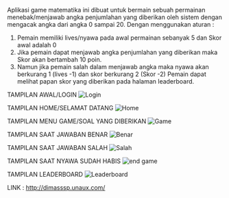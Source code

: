 Aplikasi game matematika ini dibuat untuk bermain sebuah permainan menebak/menjawab angka penjumlahan yang diberikan oleh sistem dengan mengacak angka dari angka 0 sampai 20.
Dengan menggunakan aturan :
1. Pemain memiliki lives/nyawa pada awal permainan sebanyak 5 dan Skor awal adalah 0
2. Jika pemain dapat menjawab angka penjumlahan yang diberikan maka Skor akan bertambah 10 poin.
3. Namun jika pemain salah dalam menjawab angka maka nyawa akan berkurang 1 (lives -1) dan skor berkurang 2 (Skor -2)
Pemain dapat melihat papan skor yang diberikan pada halaman leaderboard.

TAMPILAN AWAL/LOGIN
![Login](https://user-images.githubusercontent.com/71250681/117528822-61112680-affe-11eb-8cbf-6d9831dc79f5.PNG)

TAMPILAN HOME/SELAMAT DATANG
![Home](https://user-images.githubusercontent.com/71250681/117528844-7ab26e00-affe-11eb-8fd4-50355485bd59.PNG)

TAMPILAN MENU GAME/SOAL YANG DIBERIKAN
![Game](https://user-images.githubusercontent.com/71250681/117528897-afbec080-affe-11eb-80f0-e0c5831c2a5f.PNG)

TAMPILAN SAAT JAWABAN BENAR
![Benar](https://user-images.githubusercontent.com/71250681/117528909-bf3e0980-affe-11eb-8dd0-14008cc212fc.PNG)

TAMPILAN SAAT JAWABAN SALAH
![Salah](https://user-images.githubusercontent.com/71250681/117528917-c9f89e80-affe-11eb-9199-1eab337f4859.PNG)

TAMPILAN SAAT NYAWA SUDAH HABIS
![end game](https://user-images.githubusercontent.com/71250681/117528928-d67cf700-affe-11eb-84f2-eaa9fed8b78c.PNG)

TAMPILAN LEADERBOARD
![Leaderboard](https://user-images.githubusercontent.com/71250681/117528940-e1378c00-affe-11eb-80c3-fa11c5ada658.PNG)


LINK : http://dimasssp.unaux.com/ 
